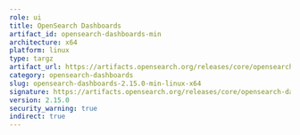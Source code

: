 ```yaml
---
role: ui
title: OpenSearch Dashboards
artifact_id: opensearch-dashboards-min
architecture: x64
platform: linux
type: targz
artifact_url: https://artifacts.opensearch.org/releases/core/opensearch-dashboards/2.15.0/opensearch-dashboards-min-2.15.0-linux-x64.tar.gz
category: opensearch-dashboards
slug: opensearch-dashboards-2.15.0-min-linux-x64
signature: https://artifacts.opensearch.org/releases/core/opensearch-dashboards/2.15.0/opensearch-dashboards-min-2.15.0-linux-x64.tar.gz.sig
version: 2.15.0
security_warning: true
indirect: true
---
```

